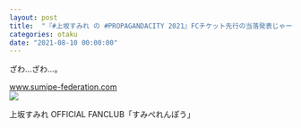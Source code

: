 ```yaml
---
layout: post
title:  "『#上坂すみれ の #PROPAGANDACITY 2021』FCチケット先行の当落発表じゃーい"
categories: otaku
date: "2021-08-10 00:00:00"
---
```


ざわ...ざわ...。


<div class="card">
  <a href="https://www.sumipe-federation.com/"></a>
  <div class="card__header">
    <a href="https://www.sumipe-federation.com/">www.sumipe-federation.com</a>
  </div>
  <div class="card__image">
    <img src="favicon.ico">
  </div>
  <div class="card__title">
    <p>上坂すみれ OFFICIAL FANCLUB「すみぺれんぽう」</p>
  </div>
  <div class="card__description">
    <p></p>
  </div>
</div>


